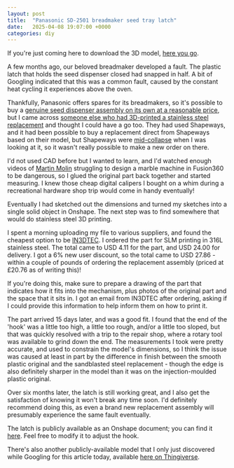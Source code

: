 ```yaml
---
layout: post
title:  "Panasonic SD-2501 breadmaker seed tray latch"
date:   2025-04-08 19:07:00 +0000
categories: diy
---
```


If you're just coming here to download the 3D model,
[here you go](https://cad.onshape.com/documents/fa1020c287b3f629a80ed386/w/444c6b218c426a601e5adb64/e/8c95fde74b85a76c4fdf33ee).

A few months ago, our beloved breadmaker developed a fault. The plastic latch
that holds the seed dispenser closed had snapped in half. A bit of Googling
indicated that this was a common fault, caused by the constant heat cycling it
experiences above the oven.

Thankfully, Panasonic offers spares for its breadmakers, so it's possible to buy a
[genuine seed dispenser assembly on its own at a reasonable price](https://www.pas-europe.com/shop/p/ADA44E165-H0),
but I came across
[someone else who had 3D-printed a stainless steel replacement](https://www.youtube.com/watch?v=ODZDdSyz6OY)
and thought I could have a go too. They had used Shapeways, and it had been possible
to buy a replacement direct from Shapeways based on their model, but Shapeways were
[mid-collapse](https://www.reddit.com/r/3Dprinting/comments/1dwqygc)
when I was looking at it, so it wasn't really possible to make a new order on there.

I'd not used CAD before but I wanted to learn, and I'd watched enough videos of
[Martin Molin](https://www.youtube.com/channel/UCcXhhVwCT6_WqjkEniejRJQ) struggling
to design a marble machine in Fusion360 to be dangerous, so I glued the original
part back together and started measuring. I knew those cheap digital calipers I
bought on a whim during a recreational hardware shop trip would come in handy
eventually!

Eventually I had sketched out the dimensions and turned my sketches into a single
solid object in Onshape. The next step was to find somewhere that would do stainless
steel 3D printing.

I spent a morning uploading my file to various suppliers, and found the cheapest
option to be [IN3DTEC](https://www.in3dtec.com/online-quote/). I ordered the part
for SLM printing in 316L stainless steel. The total came to USD 4.11 for the part,
and USD 24.00 for delivery. I got a 6% new user discount, so the total came to
USD 27.86 - within a couple of pounds of ordering the replacement assembly (priced
at £20.76 as of writing this)!

If you're doing this, make sure to prepare a drawing of the part that indicates how
it fits into the mechanism, plus photos of the original part and the space that it
sits in. I got an email from IN3DTEC after ordering, asking if I could provide this
information to help inform them on how to print it.

The part arrived 15 days later, and was a good fit. I found that the end of the 'hook'
was a little too high, a little too rough, and/or a little too sloped, but that was
quickly resolved with a trip to the repair shop, where a rotary tool was available to
grind down the end. The measurements I took were pretty accurate, and used to constrain
the model's dimensions, so I think the issue was caused at least in part by the
difference in finish between the smooth plastic original and the sandblasted steel
replacement - though the edge is also definitely sharper in the model than it was on the
injection-moulded plastic original.

Over six months later, the latch is still working great, and I also get the satisfaction
of knowing it won't break any time soon. I'd definitely recommend doing this, as even
a brand new replacement assembly will presumably experience the same fault eventually.

The latch is publicly available as an Onshape document; you can find it
[here](https://cad.onshape.com/documents/fa1020c287b3f629a80ed386/w/444c6b218c426a601e5adb64/e/8c95fde74b85a76c4fdf33ee).
Feel free to modify it to adjust the hook.

There's also another publicly-available model that I only just discovered while Googling
for this article today, available
[here on Thingiverse](https://www.thingiverse.com/thing:5576296).
